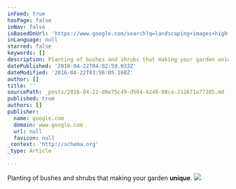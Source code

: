 ```yaml
---
inFeed: true
hasPage: false
inNav: false
isBasedOnUrl: 'https://www.google.com/search?q=landscaping+images+high+quality&espv=2&biw=1920&bih=1019&tbm=isch&imgil=pJcrhSAW4eVP4M%253A%253BRBIIXcGR6MVkGM%253Bhttp%25253A%25252F%25252Fwww.nwlandscapegardeners.co.uk%25252F&source=iu&pf=m&fir=pJcrhSAW4eVP4M%253A%252CRBIIXcGR6MVkGM%252C_&usg=__g75onm1Hne5G2LGG0C34kg2T3CU%3D&dpr=1&ved=0ahUKEwiTocufqaHMAhVFg4MKHT37CvcQyjcILA&ei=AZ0ZV9OcCcWGjgS99qu4Dw#imgrc=SP3Q7519pJqg9M%3A'
inLanguage: null
starred: false
keywords: []
description: Planting of bushes and shrubs that making your garden unique.
datePublished: '2016-04-22T04:02:59.033Z'
dateModified: '2016-04-22T03:56:05.160Z'
author: []
title: ''
sourcePath: _posts/2016-04-22-d8e75c49-d504-4240-98ca-211671a77385.md
published: true
authors: []
publisher:
  name: google.com
  domain: www.google.com
  url: null
  favicon: null
_context: 'http://schema.org'
_type: Article

---
```

Planting of bushes and shrubs that making your garden **unique**.
![](http://www.pasadena-landscapers.com/wp-content/uploads/2013/07/Landscaping-Maintenance-Pasadena-Landscapers.jpg)